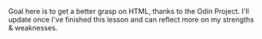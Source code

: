 Goal here is to get a better grasp on HTML, thanks to the Odin Project. I'll update once I've finished this lesson and can reflect more on my strengths & weaknesses. 